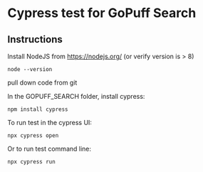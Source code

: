 # Cypress test for GoPuff Search

## Instructions

Install NodeJS from https://nodejs.org/ (or verify version is > 8)

`node --version`

pull down code from git

In the GOPUFF_SEARCH folder, install cypress:

`npm install cypress`

To run test in the cypress UI:

`npx cypress open`

Or to run test command line:

`npx cypress run`